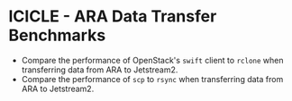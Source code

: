 # ICICLE - ARA Data Transfer Benchmarks

* Compare the performance of OpenStack's `swift` client to `rclone` when transferring data from ARA to Jetstream2.
* Compare the performance of `scp` to `rsync` when transferring data from ARA to Jetstream2.
